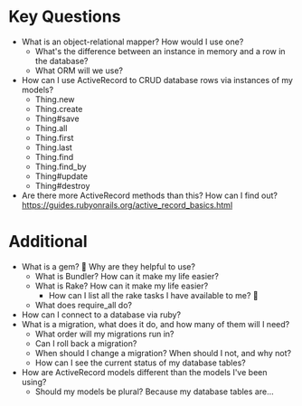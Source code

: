 # Key Questions
* What is an object-relational mapper? How would I use one?
  * What's the difference between an instance in memory and a row in the database?
  * What ORM will we use?
* How can I use ActiveRecord to CRUD database rows via instances of my models?
  * Thing.new
  * Thing.create
  * Thing#save
  * Thing.all
  * Thing.first
  * Thing.last
  * Thing.find
  * Thing.find_by
  * Thing#update
  * Thing#destroy
* Are there more ActiveRecord methods than this? How can I find out? https://guides.rubyonrails.org/active_record_basics.html

# Additional
* What is a gem? 💎 Why are they helpful to use?
  * What is Bundler? How can it make my life easier?
  * What is Rake? How can it make my life easier?
    * How can I list all the rake tasks I have available to me? 🍵
  * What does require_all do? 
* How can I connect to a database via ruby?
* What is a migration, what does it do, and how many of them will I need?
  * What order will my migrations run in?
  * Can I roll back a migration?
  * When should I change a migration? When should I not, and why not?
  * How can I see the current status of my database tables?
* How are ActiveRecord models different than the models I've been using?
  * Should my models be plural? Because my database tables are...


